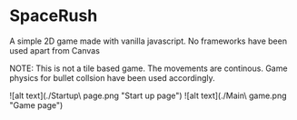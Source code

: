 # SpaceRush
A simple 2D game made with vanilla javascript. 
No frameworks have been used apart from Canvas

NOTE: This is not a tile based game. The movements are continous.
Game physics for bullet collsion have been used accordingly.

![alt text](./Startup\ page.png "Start up page")
![alt text](./Main\ game.png "Game page")
